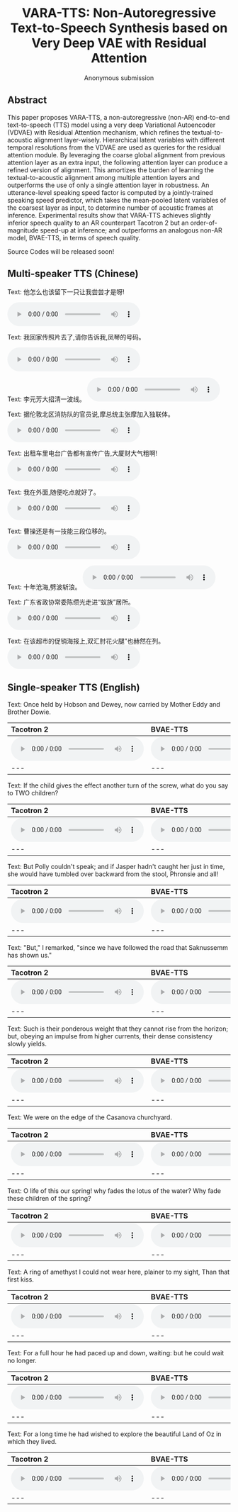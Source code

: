 # <center> VARA-TTS: Non-Autoregressive Text-to-Speech Synthesis based on Very Deep VAE with Residual Attention </center>

<center> Anonymous submission </center>

## Abstract
This paper proposes VARA-TTS, a non-autoregressive (non-AR) end-to-end text-to-speech (TTS) model using a very deep Variational Autoencoder (VDVAE) with Residual Attention mechanism, which refines the textual-to-acoustic alignment layer-wisely. Hierarchical latent variables with different temporal resolutions from the VDVAE are used as queries for the residual attention module. By leveraging the coarse global alignment from previous attention layer as an extra input, the following attention layer can produce a refined version of alignment. This amortizes the burden of learning the textual-to-acoustic alignment among multiple attention layers and outperforms the use of only a single attention layer in robustness. An utterance-level speaking speed factor is computed by a jointly-trained speaking speed predictor, which takes the mean-pooled latent variables of the coarsest layer as input, to determine number of acoustic frames at inference. Experimental results show that VARA-TTS achieves slightly inferior speech quality to an AR counterpart Tacotron 2 but an order-of-magnitude speed-up at inference; and outperforms an analogous non-AR model, BVAE-TTS, in terms of speech quality. 

Source Codes will be released soon!  

## Multi-speaker TTS (Chinese)

Text: 他怎么也该留下一只让我尝尝才是呀!

<audio src="wavs/zh/mig_feifei_820691.wav" controls preload></audio>

Text: 我回家传照片去了,请你告诉我,凤琴的号码。

<audio src="wavs/zh/tx_daji_000866.wav" controls preload></audio>

Text: 李元芳大招清一波线。
<audio src="wavs/zh/tx_guiniang_917000711.wav" controls preload></audio>


Text: 据伦敦北区消防队的官员说,摩总统主张摩加入独联体。
<audio src="wavs/zh/tx_daji_000591.wav" controls preload></audio>

Text: 出租车里电台广告都有宣传广告,大厦财大气粗啊!
<audio src="wavs/zh/mig_feifei_820258.wav" controls preload></audio>

Text: 我在外面,随便吃点就好了。
<audio src="wavs/zh/tx_daji_000906.wav" controls preload></audio>

Text: 曹操还是有一技能三段位移的。
<audio src="wavs/zh/tx_guiniang_917000739.wav" controls preload></audio>

Text: 十年沧海,劈波斩浪。
<audio src="wavs/zh/bb_fky_000364.wav" controls preload></audio>

Text: 广东省政协常委陈缵光走进“蚁族”居所。
<audio src="wavs/zh/bb_fky_000182.wav" controls preload></audio>

Text: 在该超市的促销海报上,双汇肘花火腿”也赫然在列。
<audio src="wavs/zh/bb_fky_000825.wav" controls preload></audio>

## Single-speaker TTS (English)

Text: Once held by Hobson and Dewey, now carried by Mother Eddy and Brother Dowie.

| **Tacotron 2** | **BVAE-TTS** | **VARA-TTS (ours)** |
| :--- | :--- | :--- |
| <audio src="wavs/en/taco2/121_121726_000025_000001.wav" controls preload></audio> | <audio src="wavs/en/bvae/121_121726_000025_000001.wav" controls preload></audio> | <audio src="wavs/en/vara/121_121726_000025_000001.wav" controls preload></audio> |
| --- | --- | --- |

Text: If the child gives the effect another turn of the screw, what do you say to TWO children?

| **Tacotron 2** | **BVAE-TTS** | **VARA-TTS (ours)** |
| :--- | :--- | :--- |
| <audio src="wavs/en/taco2/121_127105_000008_000002.wav" controls preload></audio> | <audio src="wavs/en/bvae/121_127105_000008_000002.wav" controls preload></audio> | <audio src="wavs/en/vara/121_127105_000008_000002.wav" controls preload></audio> |
| --- | --- | --- |

Text: But Polly couldn't speak; and if Jasper hadn't caught her just in time, she would have tumbled over backward from the stool, Phronsie and all!

| **Tacotron 2** | **BVAE-TTS** | **VARA-TTS (ours)** |
| :--- | :--- | :--- |
| <audio src="wavs/en/taco2/237_126133_000023_000000.wav" controls preload></audio> | <audio src="wavs/en/bvae/237_126133_000023_000000.wav" controls preload></audio> | <audio src="wavs/en/vara/237_126133_000023_000000.wav" controls preload></audio> |
| --- | --- | --- |


Text: "But," I remarked, "since we have followed the road that Saknussemm has shown us."

| **Tacotron 2** | **BVAE-TTS** | **VARA-TTS (ours)** |
| :--- | :--- | :--- |
| <audio src="wavs/en/taco2/260_123286_000016_000000.wav" controls preload></audio> | <audio src="wavs/en/bvae/260_123286_000016_000000.wav" controls preload></audio> | <audio src="wavs/en/vara/260_123286_000016_000000.wav" controls preload></audio> |
| --- | --- | --- |

Text: Such is their ponderous weight that they cannot rise from the horizon; but, obeying an impulse from higher currents, their dense consistency slowly yields.

| **Tacotron 2** | **BVAE-TTS** | **VARA-TTS (ours)** |
| :--- | :--- | :--- |
| <audio src="wavs/en/taco2/260_123288_000006_000002.wav" controls preload></audio> | <audio src="wavs/en/bvae/260_123288_000006_000002.wav" controls preload></audio> | <audio src="wavs/en/vara/260_123288_000006_000002.wav" controls preload></audio> |
| --- | --- | --- |

Text: We were on the edge of the Casanova churchyard.

| **Tacotron 2** | **BVAE-TTS** | **VARA-TTS (ours)** |
| :--- | :--- | :--- |
| <audio src="wavs/en/taco2/533_1066_000015_000004.wav" controls preload></audio> | <audio src="wavs/en/bvae/533_1066_000015_000004.wav" controls preload></audio> | <audio src="wavs/en/vara/533_1066_000015_000004.wav" controls preload></audio> |
| --- | --- | --- |


Text: O life of this our spring! why fades the lotus of the water? Why fade these children of the spring?

| **Tacotron 2** | **BVAE-TTS** | **VARA-TTS (ours)** |
| :--- | :--- | :--- |
| <audio src="wavs/en/taco2/908_157963_000010_000000.wav" controls preload></audio> | <audio src="wavs/en/bvae/908_157963_000010_000000.wav" controls preload></audio> | <audio src="wavs/en/vara/908_157963_000010_000000.wav" controls preload></audio> |
| --- | --- | --- |

Text: A ring of amethyst I could not wear here, plainer to my sight, Than that first kiss.

| **Tacotron 2** | **BVAE-TTS** | **VARA-TTS (ours)** |
| :--- | :--- | :--- |
| <audio src="wavs/en/taco2/908_31957_000017_000001.wav" controls preload></audio> | <audio src="wavs/en/bvae/908_31957_000017_000001.wav" controls preload></audio> | <audio src="wavs/en/vara/908_31957_000017_000001.wav" controls preload></audio> |
| --- | --- | --- |

Text: For a full hour he had paced up and down, waiting: but he could wait no longer.

| **Tacotron 2** | **BVAE-TTS** | **VARA-TTS (ours)** |
| :--- | :--- | :--- |
| <audio src="wavs/en/taco2/1089_134691_000002_000002.wav" controls preload></audio> | <audio src="wavs/en/bvae/1089_134691_000002_000002.wav" controls preload></audio> | <audio src="wavs/en/vara/1089_134691_000002_000002.wav" controls preload></audio> |
| --- | --- | --- |

Text: For a long time he had wished to explore the beautiful Land of Oz in which they lived.

| **Tacotron 2** | **BVAE-TTS** | **VARA-TTS (ours)** |
| :--- | :--- | :--- |
| <audio src="wavs/en/taco2/1284_1180_000006_000002.wav" controls preload></audio> | <audio src="wavs/en/bvae/1284_1180_000006_000002.wav" controls preload></audio> | <audio src="wavs/en/vara/1284_1180_000006_000002.wav" controls preload></audio> |
| --- | --- | --- |


